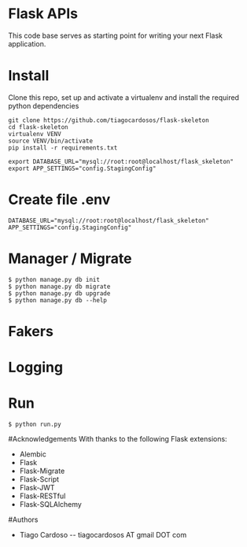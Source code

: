 # Flask APIs
This code base serves as starting point for writing your next Flask application.

# Install
Clone this repo, set up and activate a virtualenv and install the required python dependencies
```
git clone https://github.com/tiagocardosos/flask-skeleton
cd flask-skeleton
virtualenv VENV
source VENV/bin/activate
pip install -r requirements.txt

export DATABASE_URL="mysql://root:root@localhost/flask_skeleton"
export APP_SETTINGS="config.StagingConfig"
```
# Create file .env
```
DATABASE_URL="mysql://root:root@localhost/flask_skeleton"
APP_SETTINGS="config.StagingConfig"
```
# Manager / Migrate
```
$ python manage.py db init
$ python manage.py db migrate
$ python manage.py db upgrade
$ python manage.py db --help
```

# Fakers
# Logging

# Run
```
$ python run.py
```

#Acknowledgements
With thanks to the following Flask extensions:

- Alembic
- Flask
- Flask-Migrate
- Flask-Script
- Flask-JWT
- Flask-RESTful
- Flask-SQLAlchemy

#Authors
- Tiago Cardoso -- tiagocardosos AT gmail DOT com